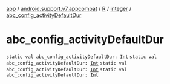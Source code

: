 [app](../../../index.md) / [android.support.v7.appcompat](../../index.md) / [R](../index.md) / [integer](index.md) / [abc_config_activityDefaultDur](.)

# abc_config_activityDefaultDur

`static val abc_config_activityDefaultDur: `[`Int`](https://kotlinlang.org/api/latest/jvm/stdlib/kotlin/-int/index.html)
`static val abc_config_activityDefaultDur: `[`Int`](https://kotlinlang.org/api/latest/jvm/stdlib/kotlin/-int/index.html)
`static val abc_config_activityDefaultDur: `[`Int`](https://kotlinlang.org/api/latest/jvm/stdlib/kotlin/-int/index.html)
`static val abc_config_activityDefaultDur: `[`Int`](https://kotlinlang.org/api/latest/jvm/stdlib/kotlin/-int/index.html)